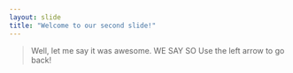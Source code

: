 ```yaml
---
layout: slide
title: "Welcome to our second slide!"
---
```

> Well, let me say it was awesome. WE SAY SO
Use the left arrow to go back!
